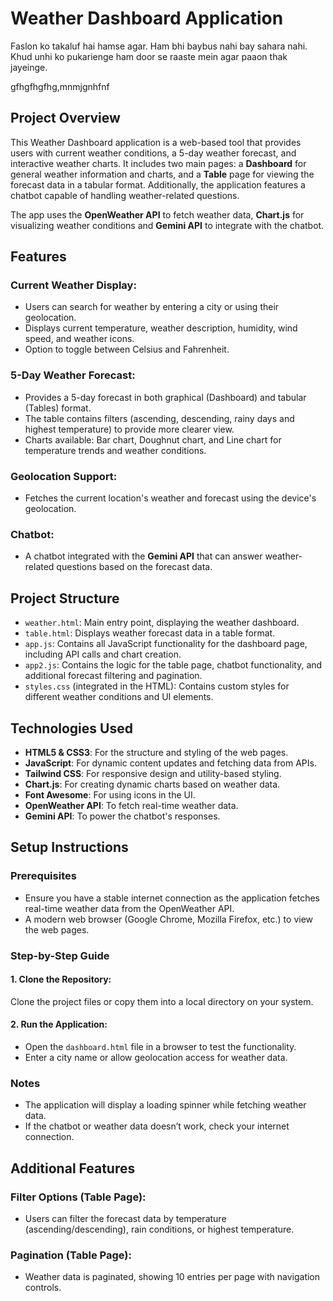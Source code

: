 # Weather Dashboard Application

Faslon ko takaluf hai hamse agar. Ham bhi baybus nahi bay sahara nahi. Khud unhi ko pukarienge ham door se
raaste mein agar paaon thak jayeinge.

gfhgfhgfhg,mnmjgnhfnf

## Project Overview
This Weather Dashboard application is a web-based tool that provides users with current weather conditions, a 5-day weather forecast, and interactive weather charts. 
It includes two main pages: a **Dashboard** for general weather information and charts, and a **Table** page for viewing the forecast data in a tabular format. 
Additionally, the application features a chatbot capable of handling weather-related questions.

The app uses the **OpenWeather API** to fetch weather data, **Chart.js** for visualizing weather conditions and **Gemini API** to integrate with the chatbot.

## Features

### Current Weather Display:
- Users can search for weather by entering a city or using their geolocation.
- Displays current temperature, weather description, humidity, wind speed, and weather icons.
- Option to toggle between Celsius and Fahrenheit.

### 5-Day Weather Forecast:
- Provides a 5-day forecast in both graphical (Dashboard) and tabular (Tables) format.
- The table contains filters (ascending, descending, rainy days and highest temperature) to provide more clearer view.
- Charts available: Bar chart, Doughnut chart, and Line chart for temperature trends and weather conditions.

### Geolocation Support:
- Fetches the current location's weather and forecast using the device's geolocation.

### Chatbot:
- A chatbot integrated with the **Gemini API** that can answer weather-related questions based on the forecast data.

## Project Structure

- `weather.html`: Main entry point, displaying the weather dashboard.
- `table.html`: Displays weather forecast data in a table format.
- `app.js`: Contains all JavaScript functionality for the dashboard page, including API calls and chart creation.
- `app2.js`: Contains the logic for the table page, chatbot functionality, and additional forecast filtering and pagination.
- `styles.css` (integrated in the HTML): Contains custom styles for different weather conditions and UI elements.

## Technologies Used

- **HTML5 & CSS3**: For the structure and styling of the web pages.
- **JavaScript**: For dynamic content updates and fetching data from APIs.
- **Tailwind CSS**: For responsive design and utility-based styling.
- **Chart.js**: For creating dynamic charts based on weather data.
- **Font Awesome**: For using icons in the UI.
- **OpenWeather API**: To fetch real-time weather data.
- **Gemini API**: To power the chatbot's responses.

## Setup Instructions

### Prerequisites
- Ensure you have a stable internet connection as the application fetches real-time weather data from the OpenWeather API.
- A modern web browser (Google Chrome, Mozilla Firefox, etc.) to view the web pages.

### Step-by-Step Guide

#### 1. Clone the Repository:
Clone the project files or copy them into a local directory on your system.

#### 2. Run the Application:
- Open the `dashboard.html` file in a browser to test the functionality.
- Enter a city name or allow geolocation access for weather data.

### Notes
- The application will display a loading spinner while fetching weather data.
- If the chatbot or weather data doesn’t work, check your internet connection.

## Additional Features

### Filter Options (Table Page):
- Users can filter the forecast data by temperature (ascending/descending), rain conditions, or highest temperature.

### Pagination (Table Page):
- Weather data is paginated, showing 10 entries per page with navigation controls.
